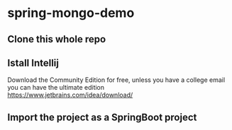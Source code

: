 # spring-mongo-demo

## Clone this whole repo

## Istall Intellij
Download the Community Edition for free, unless you have a college email you can have the ultimate edition
https://www.jetbrains.com/idea/download/

## Import the project as a SpringBoot project
